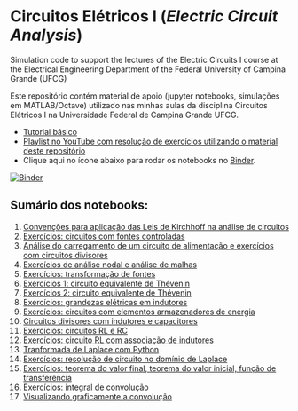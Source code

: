 # Circuitos Elétricos I (*Electric Circuit Analysis*)
Simulation code to support the lectures of the Electric Circuits I course at the Electrical Engineering Department of the Federal University of Campina Grande (UFCG)

Este repositório contém material de apoio (jupyter notebooks, simulações em MATLAB/Octave) utilizado nas minhas aulas da disciplina Circuitos Elétricos I na Universidade Federal de Campina Grande UFCG. 

* [Tutorial básico](https://github.com/edsonportosilva/ElectricCircuits/blob/master/Jupyter%20notebooks/Tutorial%20Sympy%20-%20Python%20para%20Circuitos%20Eletricos%20I%20.ipynb)
* [Playlist no YouTube com resolução de exercícios utilizando o material deste repositório](https://www.youtube.com/playlist?list=PLCdbPtPv2u2qrtZAyDACc0v0fOb3j9pWD)
* Clique aqui no ícone abaixo para rodar os notebooks no [Binder](https://mybinder.org/).

[![Binder](https://mybinder.org/badge_logo.svg)](https://mybinder.org/v2/gh/edsonportosilva/ElectricCircuits/HEAD?urlpath=lab)

## Sumário dos notebooks:

1. [Convenções para aplicação das Leis de Kirchhoff na análise de circuitos](https://github.com/edsonportosilva/ElectricCircuits/blob/master/Jupyter%20notebooks/Circuitos%20Eletricos%20I%20-%20Semana%201.ipynb)
2. [Exercícios: circuitos com fontes controladas](https://github.com/edsonportosilva/ElectricCircuits/blob/master/Jupyter%20notebooks/Circuitos%20Eletricos%20I%20-%20Semana%202.1.ipynb)
3. [Análise do carregamento de um circuito de alimentação e exercícios com circuitos divisores](https://github.com/edsonportosilva/ElectricCircuits/blob/master/Jupyter%20notebooks/Circuitos%20Eletricos%20I%20-%20Semana%202.2.ipynb)
4. [Exercícios de análise nodal e análise de malhas](https://github.com/edsonportosilva/ElectricCircuits/blob/master/Jupyter%20notebooks/Circuitos%20Eletricos%20I%20-%20Semana%203.ipynb)
5. [Exercícios: transformação de fontes](https://github.com/edsonportosilva/ElectricCircuits/blob/master/Jupyter%20notebooks/Circuitos%20Eletricos%20I%20-%20Semana%204.1.ipynb)
6. [Exercícios 1: circuito equivalente de Thévenin](https://github.com/edsonportosilva/ElectricCircuits/blob/master/Jupyter%20notebooks/Circuitos%20Eletricos%20I%20-%20Semana%204.2.ipynb)
7. [Exercícios 2: circuito equivalente de Thévenin](https://github.com/edsonportosilva/ElectricCircuits/blob/master/Jupyter%20notebooks/Circuitos%20Eletricos%20I%20-%20Semana%205.ipynb)
8. [Exercícios: grandezas elétricas em indutores](https://github.com/edsonportosilva/ElectricCircuits/blob/master/Jupyter%20notebooks/Circuitos%20Eletricos%20I%20-%20Semana%206.1.ipynb)
9. [Exercícios: circuitos com elementos armazenadores de energia](https://github.com/edsonportosilva/ElectricCircuits/blob/master/Jupyter%20notebooks/Circuitos%20Eletricos%20I%20-%20Semana%206.2.ipynb)
10. [Circuitos divisores com indutores e capacitores](https://github.com/edsonportosilva/ElectricCircuits/blob/master/Jupyter%20notebooks/Circuitos%20Eletricos%20I%20-%20Semana%207.1.ipynb)
11. [Exercícios: circuitos RL e RC](https://github.com/edsonportosilva/ElectricCircuits/blob/master/Jupyter%20notebooks/Circuitos%20Eletricos%20I%20-%20Semana%208.1.ipynb)
12. [Exercícios: circuito RL com associação de indutores](https://github.com/edsonportosilva/ElectricCircuits/blob/master/Jupyter%20notebooks/Circuitos%20Eletricos%20I%20-%20Semana%2010.ipynb)
13. [Tranformada de Laplace com Python](https://github.com/edsonportosilva/ElectricCircuits/blob/master/Jupyter%20notebooks/Circuitos%20Eletricos%20I%20-%20Semana%2011.1.ipynb)
14. [Exercícios: resolução de circuito no domínio de Laplace](https://github.com/edsonportosilva/ElectricCircuits/blob/master/Jupyter%20notebooks/Circuitos%20Eletricos%20I%20-%20Semana%2011.2.ipynb)
15. [Exercícios: teorema do valor final, teorema do valor inicial, função de transferência](https://github.com/edsonportosilva/ElectricCircuits/blob/master/Jupyter%20notebooks/Circuitos%20Eletricos%20I%20-%20Semana%2012.1.ipynb)
16. [Exercícios: integral de convolução](https://github.com/edsonportosilva/ElectricCircuits/blob/master/Jupyter%20notebooks/Circuitos%20Eletricos%20I%20-%20Semana%2012.2.ipynb)
17. [Visualizando graficamente a convolução](https://github.com/edsonportosilva/ElectricCircuits/blob/master/Jupyter%20notebooks/Visualize%20convolution.ipynb)
